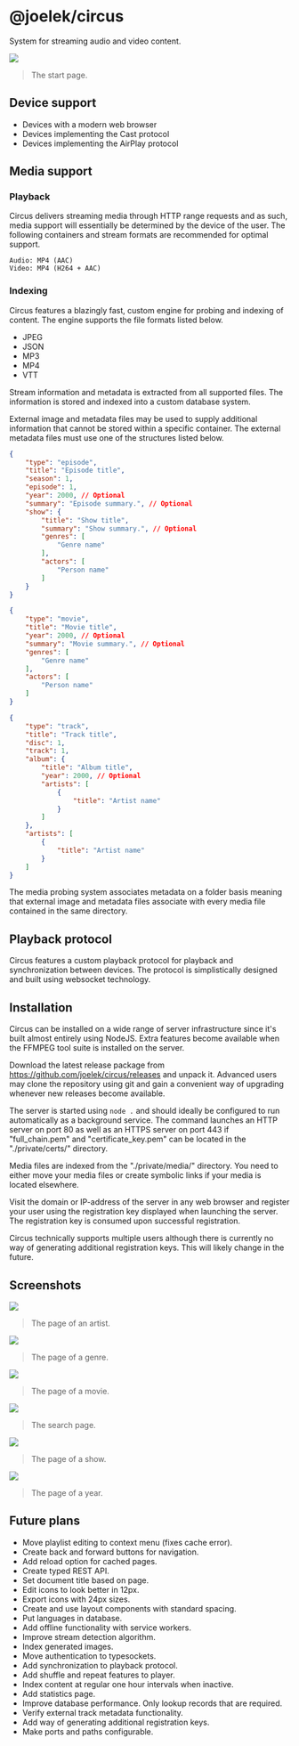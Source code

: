 # @joelek/circus

System for streaming audio and video content.

![](./public/images/start.png)

> The start page.

## Device support

* Devices with a modern web browser
* Devices implementing the Cast protocol
* Devices implementing the AirPlay protocol

## Media support

### Playback

Circus delivers streaming media through HTTP range requests and as such, media support will essentially be determined by the device of the user. The following containers and stream formats are recommended for optimal support.

```
Audio: MP4 (AAC)
Video: MP4 (H264 + AAC)
```

### Indexing

Circus features a blazingly fast, custom engine for probing and indexing of content. The engine supports the file formats listed below.

* JPEG
* JSON
* MP3
* MP4
* VTT

Stream information and metadata is extracted from all supported files. The information is stored and indexed into a custom database system.

External image and metadata files may be used to supply additional information that cannot be stored within a specific container. The external metadata files must use one of the structures listed below.

```json
{
	"type": "episode",
	"title": "Episode title",
	"season": 1,
	"episode": 1,
	"year": 2000, // Optional
	"summary": "Episode summary.", // Optional
	"show": {
		"title": "Show title",
		"summary": "Show summary.", // Optional
		"genres": [
			"Genre name"
		],
		"actors": [
			"Person name"
		]
	}
}
```

```json
{
	"type": "movie",
	"title": "Movie title",
	"year": 2000, // Optional
	"summary": "Movie summary.", // Optional
	"genres": [
		"Genre name"
	],
	"actors": [
		"Person name"
	]
}
```

```json
{
	"type": "track",
	"title": "Track title",
	"disc": 1,
	"track": 1,
	"album": {
		"title": "Album title",
		"year": 2000, // Optional
		"artists": [
			{
				"title": "Artist name"
			}
		]
	},
	"artists": [
		{
			"title": "Artist name"
		}
	]
}
```

The media probing system associates metadata on a folder basis meaning that external image and metadata files associate with every media file contained in the same directory.

## Playback protocol

Circus features a custom playback protocol for playback and synchronization between devices. The protocol is simplistically designed and built using websocket technology.

## Installation

Circus can be installed on a wide range of server infrastructure since it's built almost entirely using NodeJS. Extra features become available when the FFMPEG tool suite is installed on the server.

Download the latest release package from https://github.com/joelek/circus/releases and unpack it. Advanced users may clone the repository using git and gain a convenient way of upgrading whenever new releases become available.

The server is started using `node .` and should ideally be configured to run automatically as a background service. The command launches an HTTP server on port 80 as well as an HTTPS server on port 443 if "full_chain.pem" and "certificate_key.pem" can be located in the "./private/certs/" directory.

Media files are indexed from the "./private/media/" directory. You need to either move your media files or create symbolic links if your media is located elsewhere.

Visit the domain or IP-address of the server in any web browser and register your user using the registration key displayed when launching the server. The registration key is consumed upon successful registration.

Circus technically supports multiple users although there is currently no way of generating additional registration keys. This will likely change in the future.

## Screenshots

![](./public/images/artist.png)

> The page of an artist.

![](./public/images/genre.png)

> The page of a genre.

![](./public/images/movie.png)

> The page of a movie.

![](./public/images/search.png)

> The search page.

![](./public/images/show.png)

> The page of a show.

![](./public/images/year.png)

> The page of a year.

## Future plans

* Move playlist editing to context menu (fixes cache error).
* Create back and forward buttons for navigation.
* Add reload option for cached pages.
* Create typed REST API.
* Set document title based on page.
* Edit icons to look better in 12px.
* Export icons with 24px sizes.
* Create and use layout components with standard spacing.
* Put languages in database.
* Add offline functionality with service workers.
* Improve stream detection algorithm.
* Index generated images.
* Move authentication to typesockets.
* Add synchronization to playback protocol.
* Add shuffle and repeat features to player.
* Index content at regular one hour intervals when inactive.
* Add statistics page.
* Improve database performance. Only lookup records that are required.
* Verify external track metadata functionality.
* Add way of generating additional registration keys.
* Make ports and paths configurable.
